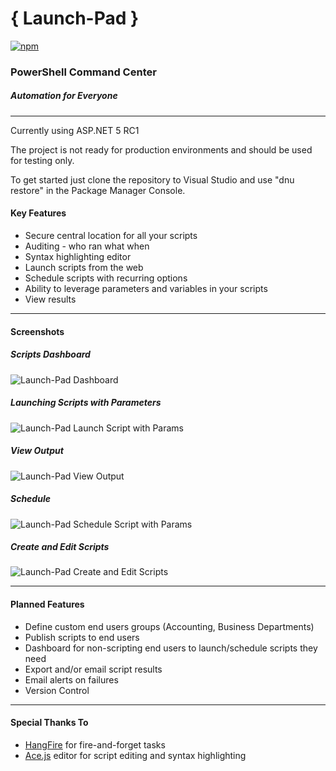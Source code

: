 # { Launch-Pad }
[![npm](https://img.shields.io/npm/l/express.svg)](https://github.com/michaelburns/LaunchPad/blob/master/LICENSE)

### PowerShell Command Center
##### Automation for Everyone
--------------

Currently using ASP.NET 5 RC1

The project is not ready for production environments and should be used for testing only. 

To get started just clone the repository to Visual Studio and use "dnu restore" in the Package Manager Console.


#### Key Features
* Secure central location for all your scripts
* Auditing - who ran what when
* Syntax highlighting editor
* Launch scripts from the web
* Schedule scripts with recurring options
* Ability to leverage parameters and variables in your scripts
* View results

--------------
#### Screenshots

##### Scripts Dashboard

![Launch-Pad Dashboard](http://i.imgur.com/YhM1Q2U.png)

##### Launching Scripts with Parameters

![Launch-Pad Launch Script with Params](http://i.imgur.com/9GwPf3m.png)

##### View Output

![Launch-Pad View Output](http://i.imgur.com/xNLBn8E.png)

##### Schedule 

![Launch-Pad Schedule Script with Params](http://i.imgur.com/NcoVMzQ.png)


##### Create and Edit Scripts 

![Launch-Pad Create and Edit Scripts](http://i.imgur.com/fp2KRy4.png)

--------------


#### Planned Features
* Define custom end users groups (Accounting, Business Departments)
* Publish scripts to end users
* Dashboard for non-scripting end users to launch/schedule scripts they need
* Export and/or email script results
* Email alerts on failures
* Version Control

--------------


#### Special Thanks To
* [HangFire](http://hangfire.io/) for fire-and-forget tasks
* [Ace.js](https://ace.c9.io/) editor for script editing and syntax highlighting